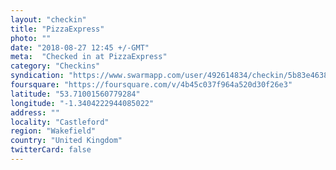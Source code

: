 ```yaml
---
layout: "checkin"
title: "PizzaExpress"
photo: ""
date: "2018-08-27 12:45 +/-GMT"
meta:  "Checked in at PizzaExpress"
category: "Checkins"
syndication: "https://www.swarmapp.com/user/492614834/checkin/5b83e463835c9a002cf51f6c"
foursquare: "https://foursquare.com/v/4b45c037f964a520d30f26e3"
latitude: "53.71001560779284"
longitude: "-1.3404222944085022"
address: ""
locality: "Castleford"
region: "Wakefield"
country: "United Kingdom"
twitterCard: false
---
```


